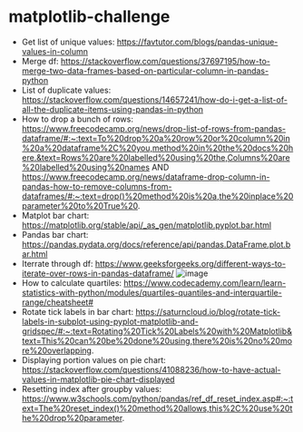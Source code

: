 # matplotlib-challenge
-	Get list of unique values: https://favtutor.com/blogs/pandas-unique-values-in-column
-	Merge df: https://stackoverflow.com/questions/37697195/how-to-merge-two-data-frames-based-on-particular-column-in-pandas-python
-	List of duplicate values: https://stackoverflow.com/questions/14657241/how-do-i-get-a-list-of-all-the-duplicate-items-using-pandas-in-python
-	How to drop a bunch of rows: https://www.freecodecamp.org/news/drop-list-of-rows-from-pandas-dataframe/#:~:text=To%20drop%20a%20row%20or%20column%20in%20a%20dataframe%2C%20you,method%20in%20the%20docs%20here.&text=Rows%20are%20labelled%20using%20the,Columns%20are%20labelled%20using%20names AND https://www.freecodecamp.org/news/dataframe-drop-column-in-pandas-how-to-remove-columns-from-dataframes/#:~:text=drop()%20method%20is%20a,the%20inplace%20parameter%20to%20True%20.
-	Matplot bar chart: https://matplotlib.org/stable/api/_as_gen/matplotlib.pyplot.bar.html
-	Pandas bar chart: https://pandas.pydata.org/docs/reference/api/pandas.DataFrame.plot.bar.html
-	Iterrate through df: https://www.geeksforgeeks.org/different-ways-to-iterate-over-rows-in-pandas-dataframe/
![image](https://github.com/AlejandraFeatherston/matplotlib-challenge/assets/147428025/199c2e55-be03-41e2-92b6-2b9d8c963457)
- How to calculate quartiles: https://www.codecademy.com/learn/learn-statistics-with-python/modules/quartiles-quantiles-and-interquartile-range/cheatsheet#
- Rotate tick labels in bar chart: https://saturncloud.io/blog/rotate-tick-labels-in-subplot-using-pyplot-matplotlib-and-gridspec/#:~:text=Rotating%20Tick%20Labels%20with%20Matplotlib&text=This%20can%20be%20done%20using,there%20is%20no%20more%20overlapping.
- Displaying portion values on pie chart: https://stackoverflow.com/questions/41088236/how-to-have-actual-values-in-matplotlib-pie-chart-displayed
- Resetting index after groupby values: https://www.w3schools.com/python/pandas/ref_df_reset_index.asp#:~:text=The%20reset_index()%20method%20allows,this%2C%20use%20the%20drop%20parameter.

